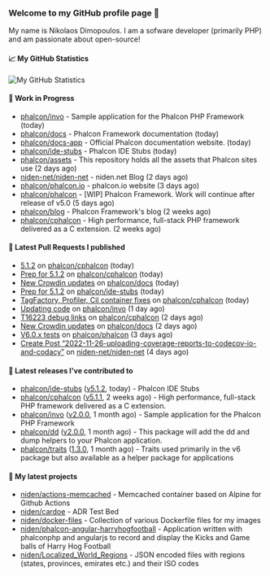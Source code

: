 ### Welcome to my GitHub profile page 👋

My name is Nikolaos Dimopoulos. I am a sofware developer (primarily PHP) and am passionate about open-source!

#### 📈 My GitHub Statistics

![My GitHub Statistics](https://github-readme-stats.vercel.app/api?username=niden&show_icons=true&count_private=true&hide_title=true&theme=transparent)

#### 👷 Work in Progress

- [phalcon/invo](https://github.com/phalcon/invo) - Sample application for the Phalcon PHP Framework (today)
- [phalcon/docs](https://github.com/phalcon/docs) - Phalcon Framework documentation (today)
- [phalcon/docs-app](https://github.com/phalcon/docs-app) - Official Phalcon documentation website. (today)
- [phalcon/ide-stubs](https://github.com/phalcon/ide-stubs) - Phalcon IDE Stubs (today)
- [phalcon/assets](https://github.com/phalcon/assets) - This repository holds all the assets that Phalcon sites use (2 days ago)
- [niden-net/niden-net](https://github.com/niden-net/niden-net) - niden.net Blog (2 days ago)
- [phalcon/phalcon.io](https://github.com/phalcon/phalcon.io) - phalcon.io website (3 days ago)
- [phalcon/phalcon](https://github.com/phalcon/phalcon) - [WIP] Phalcon Framework. Work will continue after release of v5.0 (5 days ago)
- [phalcon/blog](https://github.com/phalcon/blog) - Phalcon Framework&#39;s blog (2 weeks ago)
- [phalcon/cphalcon](https://github.com/phalcon/cphalcon) - High performance, full-stack PHP framework delivered as a C extension. (2 weeks ago)

#### 🔨 Latest Pull Requests I published

- [5.1.2](https://github.com/phalcon/cphalcon/pull/16236) on [phalcon/cphalcon](https://github.com/phalcon/cphalcon) (today)
- [Prep for 5.1.2](https://github.com/phalcon/cphalcon/pull/16235) on [phalcon/cphalcon](https://github.com/phalcon/cphalcon) (today)
- [New Crowdin updates](https://github.com/phalcon/docs/pull/3113) on [phalcon/docs](https://github.com/phalcon/docs) (today)
- [Prep for 5.1.2](https://github.com/phalcon/ide-stubs/pull/82) on [phalcon/ide-stubs](https://github.com/phalcon/ide-stubs) (today)
- [TagFactory, Profiler, Cil container fixes](https://github.com/phalcon/cphalcon/pull/16234) on [phalcon/cphalcon](https://github.com/phalcon/cphalcon) (today)
- [Updating code](https://github.com/phalcon/invo/pull/99) on [phalcon/invo](https://github.com/phalcon/invo) (1 day ago)
- [T16223 debug links](https://github.com/phalcon/cphalcon/pull/16230) on [phalcon/cphalcon](https://github.com/phalcon/cphalcon) (2 days ago)
- [New Crowdin updates](https://github.com/phalcon/docs/pull/3111) on [phalcon/docs](https://github.com/phalcon/docs) (2 days ago)
- [V6.0.x tests](https://github.com/phalcon/phalcon/pull/293) on [phalcon/phalcon](https://github.com/phalcon/phalcon) (3 days ago)
- [Create Post “2022-11-26-uploading-coverage-reports-to-codecov-io-and-codacy”](https://github.com/niden-net/niden-net/pull/35) on [niden-net/niden-net](https://github.com/niden-net/niden-net) (4 days ago)

#### 🔭 Latest releases I've contributed to

- [phalcon/ide-stubs](https://github.com/phalcon/ide-stubs) ([v5.1.2](https://github.com/phalcon/ide-stubs/releases/tag/v5.1.2), today) - Phalcon IDE Stubs
- [phalcon/cphalcon](https://github.com/phalcon/cphalcon) ([v5.1.1](https://github.com/phalcon/cphalcon/releases/tag/v5.1.1), 2 weeks ago) - High performance, full-stack PHP framework delivered as a C extension.
- [phalcon/invo](https://github.com/phalcon/invo) ([v2.0.0](https://github.com/phalcon/invo/releases/tag/v2.0.0), 1 month ago) - Sample application for the Phalcon PHP Framework
- [phalcon/dd](https://github.com/phalcon/dd) ([v2.0.0](https://github.com/phalcon/dd/releases/tag/v2.0.0), 1 month ago) - This package will add the dd and dump helpers to your Phalcon application.
- [phalcon/traits](https://github.com/phalcon/traits) ([1.3.0](https://github.com/phalcon/traits/releases/tag/1.3.0), 1 month ago) - Traits used primarily in the v6 package but also available as a helper package for applications

#### 🌱 My latest projects

- [niden/actions-memcached](https://github.com/niden/actions-memcached) - Memcached container based on Alpine for Github Actions
- [niden/cardoe](https://github.com/niden/cardoe) - ADR Test Bed
- [niden/docker-files](https://github.com/niden/docker-files) - Collection of various Dockerfile files for my images
- [niden/phalcon-angular-harryhogfootball](https://github.com/niden/phalcon-angular-harryhogfootball) - Application written with phalconphp and angularjs to record and display the Kicks and Game balls of Harry Hog Football
- [niden/Localized_World_Regions](https://github.com/niden/Localized_World_Regions) - JSON encoded files with regions (states, provinces, emirates etc.) and their ISO codes


